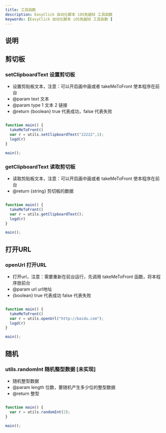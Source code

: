 ```yaml
---
title: 工具函数 
description: EasyClick 自动化脚本 iOS免越狱 工具函数 
keywords: [EasyClick 自动化脚本 iOS免越狱 工具函数 ]
---
```


## 说明


## 剪切板
### setClipboardText 设置剪切板 
* 设置剪贴板文本，注意：可以开启画中画或者 takeMeToFront 使本程序在前台
* @param text 文本
* @param type 1 文本 2 链接
* @return {boolean} true 代表成功，false 代表失败
```javascript

function main() {
  takeMeToFront()
  var r = utils.setClipboardText("22222",1);
  logd(r)
}

main();
```

### getClipboardText 读取剪切板
* 读取剪贴板文本，注意：可以开启画中画或者 takeMeToFront 使本程序在前台
* @return {string} 剪切板的数据
```javascript

function main() {
  takeMeToFront()
  var r = utils.getClipboardText();
  logd(r)
}

main();
```

## 打开URL
### openUrl 打开URL
* 打开url，注意：需要重新在前台运行，先调用 takeMeToFront 函数，将本程序放前台
* @param url url地址
* {boolean} true 代表成功 false 代表失败
```javascript

function main() {
  takeMeToFront()
  var r = utils.openUrl("http://baidu.com");
  logd(r)
}

main();
```

## 随机
### utils.randomInt 随机整型数据 [未实现]

* 随机整型数据
* @param length 位数，要随机产生多少位的整型数据
* @return 整型

```javascript

function main() {
  var r = utils.randomInt(2);
}

main();
```


